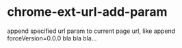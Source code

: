 # chrome-ext-url-add-param
append specified url param to current page url, like append forceVersion=0.0.0 bla bla bla...
